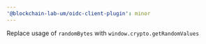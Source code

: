 ```yaml
---
'@blockchain-lab-um/oidc-client-plugin': minor
---
```


Replace usage of `randomBytes` with `window.crypto.getRandomValues`
